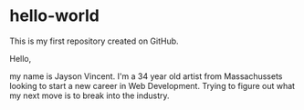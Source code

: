 # hello-world
This is my first repository created on GitHub. 

Hello,

my name is Jayson Vincent. I'm a 34 year old artist from Massachussets looking to start a new career in Web Development. Trying to figure out what my next move is to break into the industry. 

